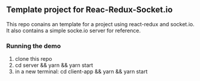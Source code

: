 ## Template project for Reac-Redux-Socket.io

This repo conains an template for a project using react-redux and socket.io.
It also contains a simple socke.io server for reference.

### Running the demo

1. clone this repo
2. cd server && yarn && yarn start
3. in a new terminal: cd client-app && yarn && yarn start
